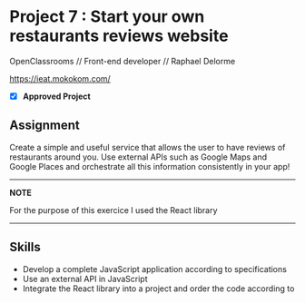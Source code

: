# Project 7 : Start your own restaurants reviews website 
OpenClassrooms // Front-end developer // Raphael Delorme

https://ieat.mokokom.com/

- [x] **Approved Project**

## Assignment
Create a simple and useful service that allows the user to have reviews of restaurants around you. Use external APIs such as Google Maps and Google Places and orchestrate all this information consistently in your app!

---
**NOTE**

For the purpose of this exercice I used the React library

---

## Skills
* Develop a complete JavaScript application according to specifications
* Use an external API in JavaScript
* Integrate the React library into a project and order the code according to




